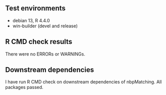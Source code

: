 ## Test environments
* debian 13, R 4.4.0
* win-builder (devel and release)

## R CMD check results
There were no ERRORs or WARNINGs.

## Downstream dependencies
I have run R CMD check on downstream dependencies of nbpMatching.  All packages passed.
